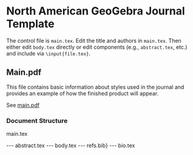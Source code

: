 # North American GeoGebra Journal Template

The control file is `main.tex`.  Edit the title and authors in `main.tex`. Then either edit `body.tex` directly or edit components (e.g., `abstract.tex`, etc.) and include via `\input{file.tex}`. 


## Main.pdf

This file contains basic information about styles used in the journal and provides an example of how the finished product will appear.  

See [main.pdf](main.pdf) 

### Document Structure

main.tex

--- abstract.tex
--- body.tex
--- refs.bib}
--- bio.tex
